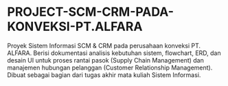 # PROJECT-SCM-CRM-PADA-KONVEKSI-PT.ALFARA
Proyek Sistem Informasi SCM &amp; CRM pada perusahaan konveksi PT. ALFARA. Berisi dokumentasi analisis kebutuhan sistem, flowchart, ERD, dan desain UI untuk proses rantai pasok (Supply Chain Management) dan manajemen hubungan pelanggan (Customer Relationship Management).  Dibuat sebagai bagian dari tugas akhir mata kuliah Sistem Informasi.
